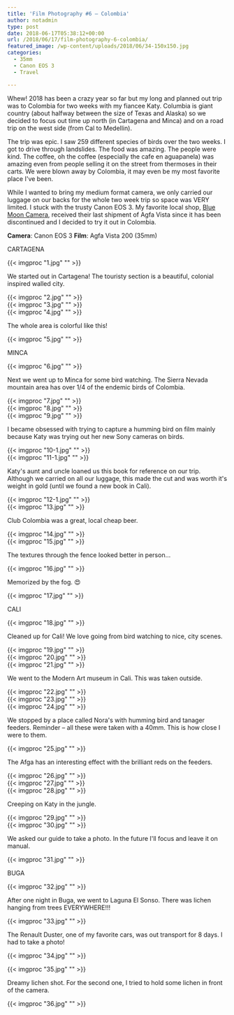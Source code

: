 ```yaml
---
title: 'Film Photography #6 – Colombia'
author: notadmin
type: post
date: 2018-06-17T05:38:12+00:00
url: /2018/06/17/film-photography-6-colombia/
featured_image: /wp-content/uploads/2018/06/34-150x150.jpg
categories:
  - 35mm
  - Canon EOS 3
  - Travel

---
```

Whew! 2018 has been a crazy year so far but my long and planned out trip was to Colombia for two weeks with my fiancee Katy. Columbia is giant country (about halfway between the size of Texas and Alaska) so we decided to focus out time up north (in Cartagena and Minca) and on a road trip on the west side (from Cal to Medellin).

The trip was epic. I saw 259 different species of birds over the two weeks. I got to drive through landslides. The food was amazing. The people were kind. The coffee, oh the coffee (especially the cafe en aguapanela) was amazing even from people selling it on the street from thermoses in their carts. We were blown away by Colombia, it may even be my most favorite place I've been.

While I wanted to bring my medium format camera, we only carried our luggage on our backs for the whole two week trip so space was VERY limited. I stuck with the trusty Canon EOS 3. My favorite local shop, [Blue Moon Camera](https://www.bluemooncamera.com/), received their last shipment of Agfa Vista since it has been discontinued and I decided to try it out in Colombia.

**Camera**: Canon EOS 3
**Film**: Agfa Vista 200 (35mm)

CARTAGENA

{{< imgproc "1.jpg" "" >}}

We started out in Cartagena! The touristy section is a beautiful, colonial inspired walled city.

{{< imgproc "2.jpg" "" >}}
<br />
{{< imgproc "3.jpg" "" >}}
<br />
{{< imgproc "4.jpg" "" >}}

The whole area is colorful like this!

{{< imgproc "5.jpg" "" >}}

MINCA

{{< imgproc "6.jpg" "" >}}

Next we went up to Minca for some bird watching. The Sierra Nevada mountain area has over 1/4 of the endemic birds of Colombia.

{{< imgproc "7.jpg" "" >}}
<br />
{{< imgproc "8.jpg" "" >}}
<br />
{{< imgproc "9.jpg" "" >}}

I became obsessed with trying to capture a humming bird on film mainly because Katy was trying out her new Sony cameras on birds.

{{< imgproc "10-1.jpg" "" >}}
<br />
{{< imgproc "11-1.jpg" "" >}}

Katy's aunt and uncle loaned us this book for reference on our trip. Although we carried on all our luggage, this made the cut and was worth it's weight in gold (until we found a new book in Cali).

{{< imgproc "12-1.jpg" "" >}}
<br />
{{< imgproc "13.jpg" "" >}}

Club Colombia was a great, local cheap beer.

{{< imgproc "14.jpg" "" >}}
<br />
{{< imgproc "15.jpg" "" >}}

The textures through the fence looked better in person&#8230;

{{< imgproc "16.jpg" "" >}}

Memorized by the fog. 😍

{{< imgproc "17.jpg" "" >}}

CALI

{{< imgproc "18.jpg" "" >}}

Cleaned up for Cali! We love going from bird watching to nice, city scenes.

{{< imgproc "19.jpg" "" >}}
<br />
{{< imgproc "20.jpg" "" >}}
<br />
{{< imgproc "21.jpg" "" >}}

We went to the Modern Art museum in Cali. This was taken outside.

{{< imgproc "22.jpg" "" >}}
<br />
{{< imgproc "23.jpg" "" >}}
<br />
{{< imgproc "24.jpg" "" >}}

We stopped by a place called Nora's with humming bird and tanager feeders. Reminder – all these were taken with a 40mm. This is how close I were to them.

{{< imgproc "25.jpg" "" >}}

The Afga has an interesting effect with the brilliant reds on the feeders.

{{< imgproc "26.jpg" "" >}}
<br />
{{< imgproc "27.jpg" "" >}}
<br />
{{< imgproc "28.jpg" "" >}}

Creeping on Katy in the jungle.

{{< imgproc "29.jpg" "" >}}
<br />
{{< imgproc "30.jpg" "" >}}

We asked our guide to take a photo. In the future I'll focus and leave it on manual.

{{< imgproc "31.jpg" "" >}}

BUGA

{{< imgproc "32.jpg" "" >}}

After one night in Buga, we went to Laguna El Sonso. There was lichen hanging from trees EVERYWHERE!!!

{{< imgproc "33.jpg" "" >}}

The Renault Duster, one of my favorite cars, was out transport for 8 days. I had to take a photo!

{{< imgproc "34.jpg" "" >}}

{{< imgproc "35.jpg" "" >}}

Dreamy lichen shot. For the second one, I tried to hold some lichen in front of the camera.

{{< imgproc "36.jpg" "" >}}
